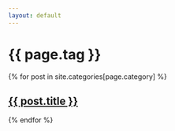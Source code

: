 ```yaml
---
layout: default
---
```


<h1>{{ page.tag }}</h1>

{% for post in site.categories[page.category] %}
  <h2><a href="{{ post.url }}">{{ post.title }}</a></h2>
  <p></p>
{% endfor %}
